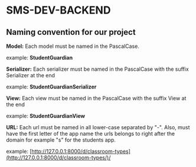 # SMS-DEV-BACKEND

## Naming convention for our project

**Model:** Each model must be named in the PascalCase.

example: **StudentGuardian**

**Serializer:** Each serializer must be named in the PascalCase with the suffix Serializer at the end

example: **StudentGuardianSerializer**

**View:** Each view must be named in the PascalCase with the suffix View at the end

example: **StudentGuardianView**

**URL:** Each url must be named in all lower-case separated by "-". Also, must have the first letter of the app name the urls belongs to right after the domain for example "s" for the students app.

example:
[http://127.0.0.1:8000/d/classroom-types](http://127.0.0.1:8000/d/classroom-types/)/

